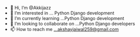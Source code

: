 - 👋 Hi, I’m @Akkijazz
- 👀 I’m interested in ... Python Django development
- 🌱 I’m currently learning ...Python Django development
- 💞️ I’m looking to collaborate on ...Python Django developers
- 📫 How to reach me ...akshayjaiwal259@gmail.com

<!---
Akkijazz/Akkijazz is a ✨ special ✨ repository because its `README.md` (this file) appears on your GitHub profile.
You can click the Preview link to take a look at your changes.
--->
